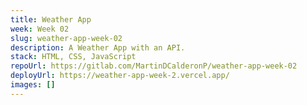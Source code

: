```yaml
---
title: Weather App
week: Week 02
slug: weather-app-week-02
description: A Weather App with an API.
stack: HTML, CSS, JavaScript
repoUrl: https://gitlab.com/MartinDCalderonP/weather-app-week-02
deployUrl: https://weather-app-week-2.vercel.app/
images: []
---
```

